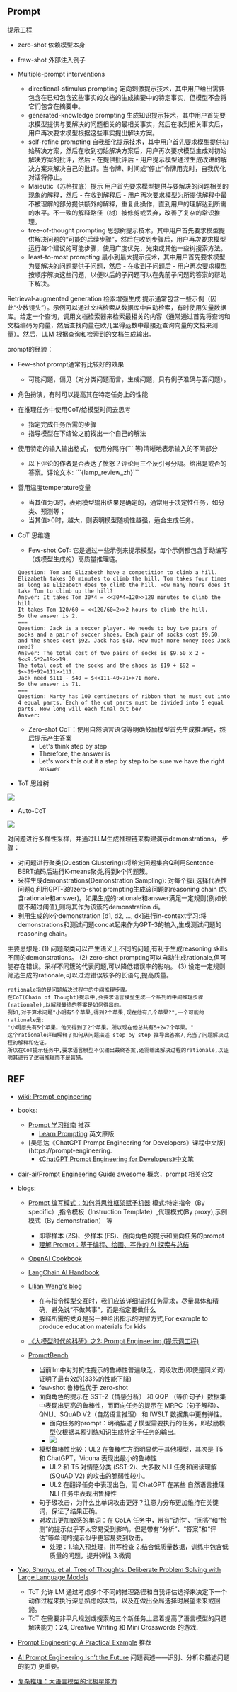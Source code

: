 ## Prompt

提示工程


- zero-shot 依赖模型本身
- frew-shot 外部注入例子

- Multiple-prompt interventions
  - directional-stimulus prompting 定向刺激提示技术，其中用户给出需要包含在已知包含这些事实的文档的生成摘要中的特定事实，但模型不会将它们包含在摘要中。
  - generated-knowledge prompting 生成知识提示技术，其中用户首先要求模型提供与要解决的问题相关的最相关事实，然后在收到相关事实后，用户再次要求模型根据这些事实提出解决方案。
  - self-refine prompting 自我细化提示技术，其中用户首先要求模型提供初始解决方案，然后在收到初始解决方案后，用户再次要求模型生成对初始解决方案的批评，然后 - 在提供批评后 - 用户提示模型通过生成改进的解决方案来解决自己的批评。当令牌、时间或“停止”令牌用完时，自我优化对话将停止。
  - Maieutic（苏格拉底）提示 用户首先要求模型提供与要解决的问题相关的现象的解释，然后 - 在收到解释后 - 用户再次要求模型为所提供解释中最不被理解的部分提供额外的解释，重复此操作，直到用户的理解达到所需的水平。不一致的解释路径（树）被修剪或丢弃，改善了复杂的常识推理。
  - tree-of-thought prompting 思想树提示技术，其中用户首先要求模型提供解决问题的“可能的后续步骤”，然后在收到步骤后，用户再次要求模型运行每个建议的可能步骤，使用广度优先，光束或其他一些树搜索方法。
  - least-to-most prompting 最小到最大提示技术，其中用户首先要求模型为要解决的问题提供子问题，然后 - 在收到子问题后 - 用户再次要求模型按顺序解决这些问题，以便以后的子问题可以在先前子问题的答案的帮助下解决。


Retrieval-augmented generation 检索增强生成
提示通常包含一些示例（因此“少数镜头”）。示例可以通过文档检索从数据库中自动检索，有时使用矢量数据库。给定一个查询，调用文档检索器来检索最相关的内容（通常通过首先将查询和文档编码为向量，然后查找向量在欧几里得范数中最接近查询向量的文档来测量）。然后，LLM 根据查询和检索到的文档生成输出。


prompt的经验：
- Few-shot prompt通常有比较好的效果
    - 可能问题，偏见（对分类问题而言，生成问题，只有例子准确与否问题）。
- 角色扮演，有时可以提高其在特定任务上的性能
- 在推理任务中使用CoT/给模型时间去思考
    - 指定完成任务所需的步骤
    - 指导模型在下结论之前找出一个自己的解法
- 使用特定的输入输出格式，  使用分隔符(``` 等)清晰地表示输入的不同部分
    - 以下评论的作者是否表达了愤怒？评论用三个反引号分隔。给出是或否的答案。评论文本: \```{lamp_review_zh}```
- 善用温度temperature变量
    - 当其值为0时，表明模型输出结果是确定的，通常用于决定性任务，如分类、预测等；
    - 当其值>0时，越大，则表明模型随机性越强，适合生成任务。

- CoT 思维链

    - Few-shot CoT: 它是通过一些示例来提示模型，每个示例都包含手动编写（或模型生成的）高质量推理链。
    ```
    Question: Tom and Elizabeth have a competition to climb a hill. Elizabeth takes 30 minutes to climb the hill. Tom takes four times as long as Elizabeth does to climb the hill. How many hours does it take Tom to climb up the hill?
    Answer: It takes Tom 30*4 = <<30*4=120>>120 minutes to climb the hill.
    It takes Tom 120/60 = <<120/60=2>>2 hours to climb the hill.
    So the answer is 2.
    ===
    Question: Jack is a soccer player. He needs to buy two pairs of socks and a pair of soccer shoes. Each pair of socks cost $9.50, and the shoes cost $92. Jack has $40. How much more money does Jack need?
    Answer: The total cost of two pairs of socks is $9.50 x 2 = $<<9.5*2=19>>19.
    The total cost of the socks and the shoes is $19 + $92 = $<<19+92=111>>111.
    Jack need $111 - $40 = $<<111-40=71>>71 more.
    So the answer is 71.
    ===
    Question: Marty has 100 centimeters of ribbon that he must cut into 4 equal parts. Each of the cut parts must be divided into 5 equal parts. How long will each final cut be?
    Answer:
    ```
    - Zero-shot CoT：使用自然语言语句等明确鼓励模型首先生成推理链，然后提示产生答案
        - Let's think step by step
        - Therefore, the answer is
        - Let's work this out it a step by step to be sure we have the right answer

- ToT 思维树

![](./image/tot.png)


- Auto-CoT 

![](./image/auto-cot.webp)

对问题进行多样性采样，并通过LLM生成推理链来构建演示demonstrations， 步骤：

- 对问题进行聚类(Question Clustering):将给定问题集合Q利用Sentence-BERT编码后进行K-means聚类,得到k个问题簇。
- 采样生成demonstrations(Demonstration Sampling): 对每个簇i,选择代表性问题q,利用GPT-3的zero-shot prompting生成该问题的reasoning chain (包含rationale和answer)。如果生成的rationale和answer满足一定规则(例如长度不超过阈值),则将其作为该簇的demonstration di。
- 利用生成的k个demonstration [d1, d2, ..., dk]进行in-context学习:将demonstrations和测试问题concat起来作为GPT-3的输入,生成测试问题的reasoning chain。

主要思想是:
(1) 问题聚类可以产生语义上不同的问题,有利于生成reasoning skills不同的demonstrations。
(2) zero-shot prompting可以自动生成rationale,但可能存在错误。采样不同簇的代表问题,可以降低错误率的影响。
(3) 设定一定规则筛选生成的rationale,可以过滤错误较多的长语句,提高质量。

```
rationale指的是问题解决过程中的中间推理步骤。
在CoT(Chain of Thought)提示中,会要求语言模型生成一个系列的中间推理步骤(rationale),以解释最终的答案是如何得出的。
例如,对于算术问题"小明有5个苹果,得到2个苹果,现在他有几个苹果?",一个可能的rationale是:
"小明原先有5个苹果。他又得到了2个苹果。所以现在他总共有5+2=7个苹果。"
这个rationale详细解释了如何从问题描述 step by step 推导出答案7,充当了问题解决过程的解释和佐证。
所以在CoT提示任务中,要求语言模型不仅输出最终答案,还需输出解决过程的rationale,以证明其进行了逻辑推理而不是盲猜。
```

## REF

- [wiki: Prompt_engineering](https://en.wikipedia.org/wiki/Prompt_engineering)

- books:

  - [Prompt 学习指南](https://prompt-guide.xiniushu.com/) 推荐
    - [Learn Prompting](https://learnprompting.org/docs/intro) 英文原版
  - [吴恩达《ChatGPT Prompt Engineering for Developers》课程中文版](https://prompt-engineering.
    - [《ChatGPT Prompt Engineering for Developers》中文笔](https://cloud.tencent.com/developer/article/2286467)

- [dair-ai/Prompt Engineering Guide](https://github.com/dair-ai/Prompt-Engineering-Guide) awesome 概念，prompt 相关论文


- blogs:
  - [Prompt 编写模式：如何将思维框架赋予机器](https://github.com/prompt-engineering/prompt-patterns) 模式:特定指令（By specific）,指令模板（Instruction Template）,代理模式(By proxy),示例模式（By demonstration） 等
    - 即零样本 (ZS)、少样本 (FS)、面向角色的提示和面向任务的prompt
    - [理解 Prompt：基于编程、绘画、写作的 AI 探索与总结](https://github.com/prompt-engineering/understand-prompt)

  - [OpenAI Cookbook](https://github.com/openai/openai-cookbook)
    
  - [LangChain AI Handbook](https://www.pinecone.io/learn/series/langchain/langchain-prompt-templates/)
  
  - [Lilian Weng's blog](https://lilianweng.github.io/posts/2023-03-15-prompt-engineering/)
    - 在与指令模型交互时，我们应该详细描述任务需求，尽量具体和精确，避免说“不做某事”，而是指定要做什么
    - 解释所需的受众是另一种给出指示的明智方式,For example to produce education materials for kids
    
  - [《大模型时代的科研》之2: Prompt Engineering (提示词工程)](https://zhuanlan.zhihu.com/p/631922240)


  - [PromptBench](https://arxiv.org/abs/2306.04528) 
    - 当前llm中对对抗性提示的鲁棒性普遍缺乏，词级攻击(即使是同义词)证明了最有效的(33%的性能下降)
    - few-shot 鲁棒性优于 zero-shot
    - 面向角色的提示在 SST-2（情感分析） 和 QQP （等价句子）数据集中表现出更高的鲁棒性，而面向任务的提示在 MRPC（句子解释）、QNLI、SQuAD V2（自然语言推理） 和 IWSLT 数据集中更有弹性。
      - 面向任务的prompt：明确描述了模型需要执行的任务，即鼓励模型仅根据其预训练知识生成特定于任务的输出。
      - ![](./image/example_prompts.png)
    - 模型鲁棒性比较：UL2 在鲁棒性方面明显优于其他模型，其次是 T5 和 ChatGPT，Vicuna 表现出最小的鲁棒性
      - UL2 和 T5 对情感分类 (SST-2)、大多数 NLI 任务和阅读理解 (SQuAD V2) 的攻击的脆弱性较小。
      - UL2 在翻译任务中表现出色，而 ChatGPT 在某些 自然语言推理 NLI 任务中表现出鲁棒性
    - 句子级攻击，为什么比单词攻击更好？注意力分布更加维持在关键词，保证了结果正确。
    - 对攻击更加敏感的单词：在 CoLA 任务中，带有“动作”、“回答”和“检测”的提示似乎不太容易受到影响。但是带有“分析”、“答案”和“评估”等单词的提示似乎更容易受到攻击。
      - 处理：1.输入预处理，拼写检查 2.结合低质量数据，训练中包含低质量的问题，提升弹性 3.微调
    

- [Yao, Shunyu, et al. Tree of Thoughts: Deliberate Problem Solving with Large Language Models](https://arxiv.org/pdf/2305.10601.pdf)
    - ToT 允许 LM 通过考虑多个不同的推理路径和自我评估选择来决定下一个动作过程来执行深思熟虑的决策，以及在做出全局选择时展望未来或回溯。
    - ToT 在需要非平凡规划或搜索的三个新任务上显着提高了语言模型的问题解决能力：24, Creative Writing 和 Mini Crosswords 的游戏.



- [Prompt Engineering: A Practical Example](https://realpython.com/practical-prompt-engineering/) 推荐

- [AI Prompt Engineering Isn’t the Future](https://hbr.org/2023/06/ai-prompt-engineering-isnt-the-future) 问题表述——识别、分析和描述问题的能力 更重要。

- [复杂推理：大语言模型的北极星能力](https://yaofu.notion.site/6dafe3f8d11445ca9dcf8a2ca1c5b199)

